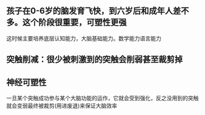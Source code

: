 ## 孩子在0-6岁的脑发育飞快，到六岁后和成年人差不多。这个阶段很重要，可塑性更强
这时候主要培养底层认知能力，大脑基础能力。数学能力语言能力

## 突触削减：很少被刺激到的突触会削弱甚至裁剪掉

## 神经可塑性
一旦某个突触成功参与某个大脑功能的运作，它就会受到强化，反之没用到的突触就会变弱最终被裁剪(用进废退)来保证大脑效率
